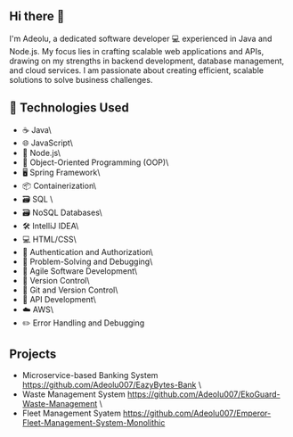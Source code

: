 ## Hi there 👋

I'm Adeolu, a dedicated software developer 💻 experienced in Java and Node.js. My focus lies in crafting scalable web applications and APIs, drawing on my strengths in backend development, database management, and cloud services. I am passionate about creating efficient, scalable solutions to solve business challenges.

## 🔧 Technologies Used
- ☕ Java\
- 🌐 JavaScript\
- 🐍 Node.js\
- 🎨 Object-Oriented Programming (OOP)\
- 🖥️ Spring Framework\
- 📦 Containerization\
- 🗃️ SQL \
- 🗃️ NoSQL Databases\
- 🛠️ IntelliJ IDEA\
- 💻 HTML/CSS\
- 🔑 Authentication and Authorization\
- 🔎 Problem-Solving and Debugging\
- 🚀 Agile Software Development\
- 🔄 Version Control\
- 🌲 Git and Version Control\
- 🚀 API Development\
- ☁️ AWS\
- ✏️ Error Handling and Debugging

## Projects
- Microservice-based Banking System https://github.com/Adeolu007/EazyBytes-Bank  \
- Waste Management System https://github.com/Adeolu007/EkoGuard-Waste-Management  \
- Fleet Management Syatem https://github.com/Adeolu007/Emperor-Fleet-Management-System-Monolithic
